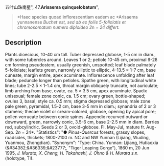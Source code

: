 五叶山珠南星",
47.**Arisaema quinquelobatum**",

> *Haec species quoad inflorescentiam eadem ac *Arisaema yunnanense *Buchet est, sed ab eo foliis 5-foliolatis et chromosomatum numero diploideo 2*n *= 24 differt.*

## Description
Plants dioecious, 10-40 cm tall. Tuber depressed globose, 1-5 cm in diam., with some tubercles around. Leaves 1 or 2; petiole 10-45 cm, proximal 6-28 cm forming pseudostem, usually greenish, unspotted; leaf blade palmately 5-foliolate; leaflets green, narrowly elliptic to elliptic, 4-13.5 × 1-7 cm, base cuneate, margin entire, apex acuminate. Inflorescence unfolding after leaf blade; peduncle longer than petioles. Spathe green, with longitudinal white lines; tube 2-2.5 × 1-1.4 cm, throat margin obliquely truncate, not auriculate; limb arching from base, ovate, ca. 5 × 3.5 cm, apex acuminate. Spadix unisexual; female zone conic, ca. 1.5 cm; ovary green, bottle-shaped; ovules 3, basal; style ca. 0.5 mm; stigma depressed globose; male zone pale green, pyramidal, 1.5-2 cm, base 3-5 mm in diam.; synandria of 2 or 3 stamens; thecae violet or cream-colored, globose, opening by apical pore; pollen verrucate between conic spines. Appendix recurved outward or downward, green, narrowly conic, 3.5-6 cm, base 2-2.5 mm in diam. Berries red, subcylindric. Seeds 2 or 3, ovoid-globose. Fl. May-Jul, mature fr. Aug-Sep. 2*n* = 24*.
  "Statistics": "● *Pinus*-*Quercus* forests, grassy slopes, roadsides, thickets; 1800-2100 m. NC and NW Yunnan (Lijiang, Wuding, Yuanmou, Zhongdian).
  "Synonym": "Type: China. Yunnan: Lijiang, Hutiaoxia (&amp;#34382;&amp;#36339;&amp;#23777;, \"Tiger Leaping Gorge\"), 1860 m, 20 Jun 1995, *J. Murata, X. Cheng, H. Takahashi, J. Ohno &amp; H. Murata s.n.* (holotype, TI).
